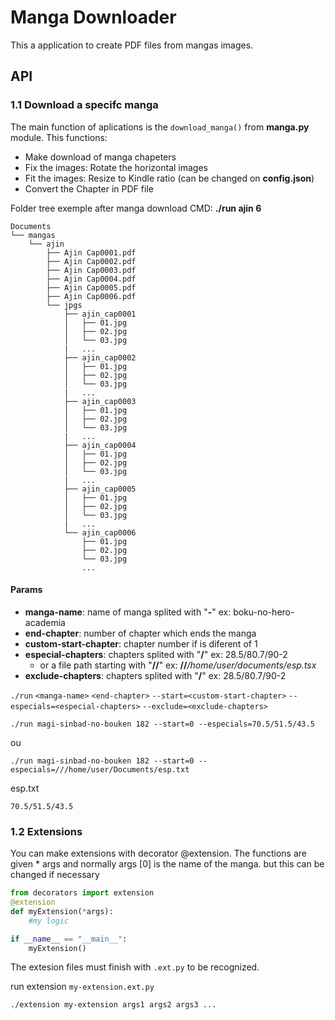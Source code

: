 # Manga Downloader

This a application to create PDF files from mangas images.

## API

### 1.1 Download a specifc manga

The main function of aplications is the `download_manga()` from __manga.py__ module. This functions:

* Make download of manga chapeters
* Fix the images: Rotate the horizontal images
* Fit the images: Resize to Kindle ratio (can be changed on __config.json__)
* Convert the Chapter in PDF file

Folder tree exemple after manga download
CMD: __./run ajin 6__

```
Documents
└── mangas
    └── ajin
        ├── Ajin Cap0001.pdf
        ├── Ajin Cap0002.pdf
        ├── Ajin Cap0003.pdf
        ├── Ajin Cap0004.pdf
        ├── Ajin Cap0005.pdf
        ├── Ajin Cap0006.pdf
        └── jpgs
            ├── ajin_cap0001
            │   ├── 01.jpg
            │   ├── 02.jpg
            │   └── 03.jpg
            |   ... 
            ├── ajin_cap0002
            │   ├── 01.jpg
            │   ├── 02.jpg
            │   └── 03.jpg
            |   ... 
            ├── ajin_cap0003
            │   ├── 01.jpg
            │   ├── 02.jpg
            │   └── 03.jpg
            |   ... 
            ├── ajin_cap0004
            │   ├── 01.jpg
            │   ├── 02.jpg
            │   └── 03.jpg
            |   ... 
            ├── ajin_cap0005
            │   ├── 01.jpg
            │   ├── 02.jpg
            │   └── 03.jpg
            |   ... 
            └── ajin_cap0006
                ├── 01.jpg
                ├── 02.jpg
                └── 03.jpg
                ... 

```


#### Params

* __manga-name__: name of manga splited with "__-__"  ex: boku-no-hero-academia
* __end-chapter__: number of chapter which ends the manga
* __custom-start-chapter__: chapter number if is diferent of 1
* __especial-chapters__: chapters splited with "__/__" ex: 28.5/80.7/90-2 
    * or a file path starting  with "__//__" ex: __//___/home/user/documents/esp.tsx_
* __exclude-chapters__: chapters splited with "__/__" ex: 28.5/80.7/90-2 


`./run` `<manga-name>` `<end-chapter>` `--start=<custom-start-chapter>` `--especials=<especial-chapters>` `--exclude=<exclude-chapters>`

```shell
./run magi-sinbad-no-bouken 182 --start=0 --especials=70.5/51.5/43.5
```
ou
```shell
./run magi-sinbad-no-bouken 182 --start=0 --especials=///home/user/Documents/esp.txt
```

esp.txt
```
70.5/51.5/43.5
```

### 1.2 Extensions

You can make extensions with decorator @extension. The functions are given * args and normally args [0] is the name of the manga. but this can be changed if necessary

```python
from decorators import extension
@extension
def myExtension(*args):
    #my logic

if __name__ == "__main__":
    myExtension()


```

The extesion files must finish with `.ext.py` to be recognized.

run extension `my-extension.ext.py`
```
./extension my-extension args1 args2 args3 ...
```